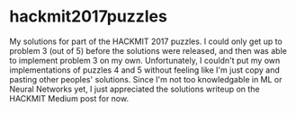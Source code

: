 # hackmit2017puzzles
My solutions for part of the HACKMIT 2017 puzzles. I could only get up to problem 3 (out of 5) before the solutions were released, and then was able to implement problem 3 on my own. Unfortunately, I couldn't put my own implementations of puzzles 4 and 5 without feeling like I'm just copy and pasting other peoples' solutions. Since I'm not too knowledgable in ML or Neural Networks yet, I just appreciated the solutions writeup on the HACKMIT Medium post for now.  
